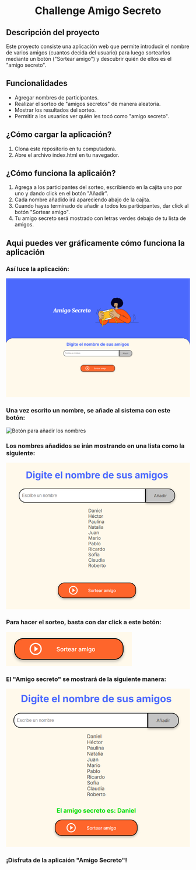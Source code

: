 <h1 align="center">Challenge Amigo Secreto</h1>

<h2>Descripción del proyecto</h2>

<p>
  Este proyecto consiste una aplicación web que permite introducir el nombre de varios amigos (cuantos decida del usuario)
  para luego sortearlos mediante un botón ("Sortear amigo") y descubrir quién de ellos es el "amigo secreto".
</p>

<h2>Funcionalidades</h2>

* Agregar nombres de participantes.
* Realizar el sorteo de "amigos secretos" de manera aleatoria.
* Mostrar los resultados del sorteo.
* Permitir a los usuarios ver quién les tocó como "amigo secreto".

<h2>¿Cómo cargar la aplicación?</h2>

1. Clona este repositorio en tu computadora.
2. Abre el archivo index.html en tu navegador.

<h2>¿Cómo funciona la aplicaión?</h2>

1. Agrega a los participantes del sorteo, escribiendo en la cajita uno por uno y dando click en el botón "Añadir".
2. Cada nombre añadido irá apareciendo abajo de la cajita.
3. Cuando hayas terminado de añadir a todos los participantes, dar click al botón "Sortear amigo".
4. Tu amigo secreto será mostrado con letras verdes debajo de tu lista de amigos.

<h2>Aqui puedes ver gráficamente cómo funciona la aplicación</h2>

<h3>Así luce la aplicación:</h3>

![Aplicación cargada](https://github.com/JenniferButanda/challenge-amigo-secreto/blob/main/images/AmigoSecreto-Aplicacion.png?raw=true)

<h3>Una vez escrito un nombre, se añade al sistema con este botón:</h3>

![Botón para añadir los nombres](https://github.com/JenniferButanda/challenge-amigo-secreto/blob/main/images/BotonA%C3%B1adir.png?raw=true)

<h3>Los nombres añadidos se irán mostrando en una lista como la siguiente:</h3>

![Ejemplo de visualización de la lista de amigos](https://github.com/JenniferButanda/challenge-amigo-secreto/blob/main/images/ListaAmigos.png?raw=true)

<h3>Para hacer el sorteo, basta con dar click a este botón:</h3>

![Botón para sortear los nombres](https://github.com/JenniferButanda/challenge-amigo-secreto/blob/main/images/BotonSortear.png?raw=true)

<h3>El "Amigo secreto" se mostrará de la siguiente manera:</h3>

![Ejemplo de visualización del "amigo secreto"](https://github.com/JenniferButanda/challenge-amigo-secreto/blob/main/images/AmigoSorteado.png?raw=true)

<h3>¡Disfruta de la aplicaión "Amigo Secreto"!</h3>
